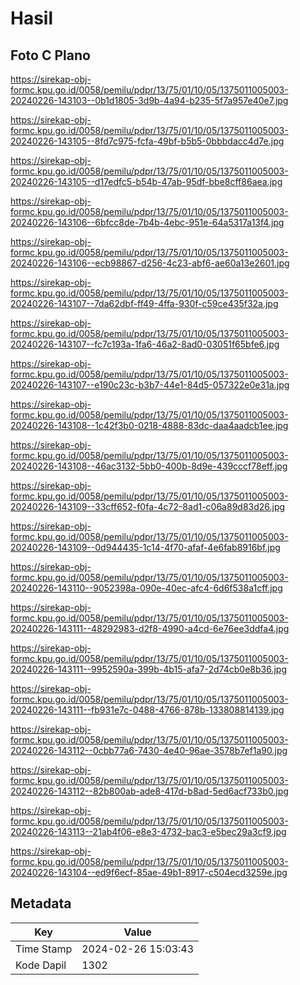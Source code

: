 # Hasil

## Foto C Plano

https://sirekap-obj-formc.kpu.go.id/0058/pemilu/pdpr/13/75/01/10/05/1375011005003-20240226-143103--0b1d1805-3d9b-4a94-b235-5f7a957e40e7.jpg

https://sirekap-obj-formc.kpu.go.id/0058/pemilu/pdpr/13/75/01/10/05/1375011005003-20240226-143105--8fd7c975-fcfa-49bf-b5b5-0bbbdacc4d7e.jpg

https://sirekap-obj-formc.kpu.go.id/0058/pemilu/pdpr/13/75/01/10/05/1375011005003-20240226-143105--d17edfc5-b54b-47ab-95df-bbe8cff86aea.jpg

https://sirekap-obj-formc.kpu.go.id/0058/pemilu/pdpr/13/75/01/10/05/1375011005003-20240226-143106--6bfcc8de-7b4b-4ebc-951e-64a5317a13f4.jpg

https://sirekap-obj-formc.kpu.go.id/0058/pemilu/pdpr/13/75/01/10/05/1375011005003-20240226-143106--ecb98867-d256-4c23-abf6-ae60a13e2601.jpg

https://sirekap-obj-formc.kpu.go.id/0058/pemilu/pdpr/13/75/01/10/05/1375011005003-20240226-143107--7da62dbf-ff49-4ffa-930f-c59ce435f32a.jpg

https://sirekap-obj-formc.kpu.go.id/0058/pemilu/pdpr/13/75/01/10/05/1375011005003-20240226-143107--fc7c193a-1fa6-46a2-8ad0-03051f65bfe6.jpg

https://sirekap-obj-formc.kpu.go.id/0058/pemilu/pdpr/13/75/01/10/05/1375011005003-20240226-143107--e190c23c-b3b7-44e1-84d5-057322e0e31a.jpg

https://sirekap-obj-formc.kpu.go.id/0058/pemilu/pdpr/13/75/01/10/05/1375011005003-20240226-143108--1c42f3b0-0218-4888-83dc-daa4aadcb1ee.jpg

https://sirekap-obj-formc.kpu.go.id/0058/pemilu/pdpr/13/75/01/10/05/1375011005003-20240226-143108--46ac3132-5bb0-400b-8d9e-439cccf78eff.jpg

https://sirekap-obj-formc.kpu.go.id/0058/pemilu/pdpr/13/75/01/10/05/1375011005003-20240226-143109--33cff652-f0fa-4c72-8ad1-c06a89d83d26.jpg

https://sirekap-obj-formc.kpu.go.id/0058/pemilu/pdpr/13/75/01/10/05/1375011005003-20240226-143109--0d944435-1c14-4f70-afaf-4e6fab8916bf.jpg

https://sirekap-obj-formc.kpu.go.id/0058/pemilu/pdpr/13/75/01/10/05/1375011005003-20240226-143110--9052398a-090e-40ec-afc4-6d6f538a1cff.jpg

https://sirekap-obj-formc.kpu.go.id/0058/pemilu/pdpr/13/75/01/10/05/1375011005003-20240226-143111--48292983-d2f8-4990-a4cd-6e76ee3ddfa4.jpg

https://sirekap-obj-formc.kpu.go.id/0058/pemilu/pdpr/13/75/01/10/05/1375011005003-20240226-143111--9952590a-399b-4b15-afa7-2d74cb0e8b36.jpg

https://sirekap-obj-formc.kpu.go.id/0058/pemilu/pdpr/13/75/01/10/05/1375011005003-20240226-143111--fb931e7c-0488-4766-878b-133808814139.jpg

https://sirekap-obj-formc.kpu.go.id/0058/pemilu/pdpr/13/75/01/10/05/1375011005003-20240226-143112--0cbb77a6-7430-4e40-96ae-3578b7ef1a90.jpg

https://sirekap-obj-formc.kpu.go.id/0058/pemilu/pdpr/13/75/01/10/05/1375011005003-20240226-143112--82b800ab-ade8-417d-b8ad-5ed6acf733b0.jpg

https://sirekap-obj-formc.kpu.go.id/0058/pemilu/pdpr/13/75/01/10/05/1375011005003-20240226-143113--21ab4f06-e8e3-4732-bac3-e5bec29a3cf9.jpg

https://sirekap-obj-formc.kpu.go.id/0058/pemilu/pdpr/13/75/01/10/05/1375011005003-20240226-143104--ed9f6ecf-85ae-49b1-8917-c504ecd3259e.jpg


## Metadata

| Key        | Value               |
| ---------- | ------------------- |
| Time Stamp | 2024-02-26 15:03:43 |
| Kode Dapil | 1302                |




